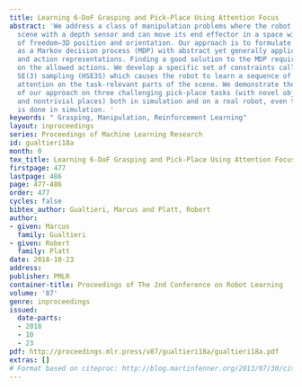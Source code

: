 ```yaml
---
title: Learning 6-DoF Grasping and Pick-Place Using Attention Focus
abstract: 'We address a class of manipulation problems where the robot perceives the
  scene with a depth sensor and can move its end effector in a space with six degrees
  of freedom—3D position and orientation. Our approach is to formulate the problem
  as a Markov decision process (MDP) with abstract yet generally applicable state
  and action representations. Finding a good solution to the MDP requires adding constraints
  on the allowed actions. We develop a specific set of constraints called hierarchical
  SE(3) sampling (HSE3S) which causes the robot to learn a sequence of gazes to focus
  attention on the task-relevant parts of the scene. We demonstrate the effectiveness
  of our approach on three challenging pick-place tasks (with novel objects in clutter
  and nontrivial places) both in simulation and on a real robot, even though all training
  is done in simulation. '
keywords: " Grasping, Manipulation, Reinforcement Learning"
layout: inproceedings
series: Proceedings of Machine Learning Research
id: gualtieri18a
month: 0
tex_title: Learning 6-DoF Grasping and Pick-Place Using Attention Focus
firstpage: 477
lastpage: 486
page: 477-486
order: 477
cycles: false
bibtex_author: Gualtieri, Marcus and Platt, Robert
author:
- given: Marcus
  family: Gualtieri
- given: Robert
  family: Platt
date: 2018-10-23
address: 
publisher: PMLR
container-title: Proceedings of The 2nd Conference on Robot Learning
volume: '87'
genre: inproceedings
issued:
  date-parts:
  - 2018
  - 10
  - 23
pdf: http://proceedings.mlr.press/v87/gualtieri18a/gualtieri18a.pdf
extras: []
# Format based on citeproc: http://blog.martinfenner.org/2013/07/30/citeproc-yaml-for-bibliographies/
---
```

